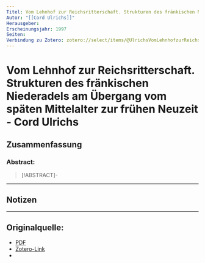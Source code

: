 ```yaml
---
Titel: Vom Lehnhof zur Reichsritterschaft. Strukturen des fränkischen Niederadels am Übergang vom späten Mittelalter zur frühen Neuzeit
Autor: "[[Cord Ulrichs]]"
Herausgeber:  
Erscheinungsjahr: 1997
Seiten: 
Verbindung zu Zotero: zotero://select/items/@UlrichsVomLehnhofzurReichsritterschaftStrukturenfrankischenNiederadelsamUbergangvomspatenMittelalterzurfruhenNeuzeit
---
```

# Vom Lehnhof zur Reichsritterschaft. Strukturen des fränkischen Niederadels am Übergang vom späten Mittelalter zur frühen Neuzeit - Cord Ulrichs

## Zusammenfassung
### Abstract:
> [!ABSTRACT]-
> 

---
## Notizen


---

## Originalquelle:
- [PDF](UlrichsVomLehnhofzurReichsritterschaftStrukturenfrankischenNiederadelsamUbergangvomspatenMittelalterzurfruhenNeuzeit.pdf)
- [Zotero-Link](zotero://select/items/@UlrichsVomLehnhofzurReichsritterschaftStrukturenfrankischenNiederadelsamUbergangvomspatenMittelalterzurfruhenNeuzeit)
- 
